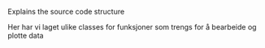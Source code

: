Explains the source code structure

Her har vi laget ulike classes for funksjoner som trengs for å bearbeide og plotte data